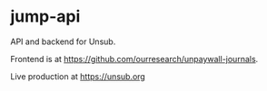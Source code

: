 # jump-api

API and backend for Unsub.  

Frontend is at https://github.com/ourresearch/unpaywall-journals.

Live production at https://unsub.org